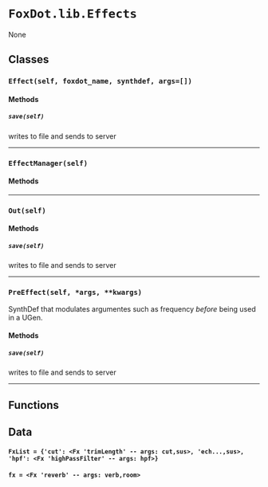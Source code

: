 # `FoxDot.lib.Effects`

None

## Classes

### `Effect(self, foxdot_name, synthdef, args=[])`



#### Methods

##### `save(self)`

writes to file and sends to server 

---

### `EffectManager(self)`



#### Methods

---

### `Out(self)`



#### Methods

##### `save(self)`

writes to file and sends to server 

---

### `PreEffect(self, *args, **kwargs)`

SynthDef that modulates argumentes such as frequency
*before* being used in a UGen. 

#### Methods

##### `save(self)`

writes to file and sends to server 

---

## Functions

## Data

#### `FxList = {'cut': <Fx 'trimLength' -- args: cut,sus>, 'ech...,sus>, 'hpf': <Fx 'highPassFilter' -- args: hpf>}`

#### `fx = <Fx 'reverb' -- args: verb,room>`

